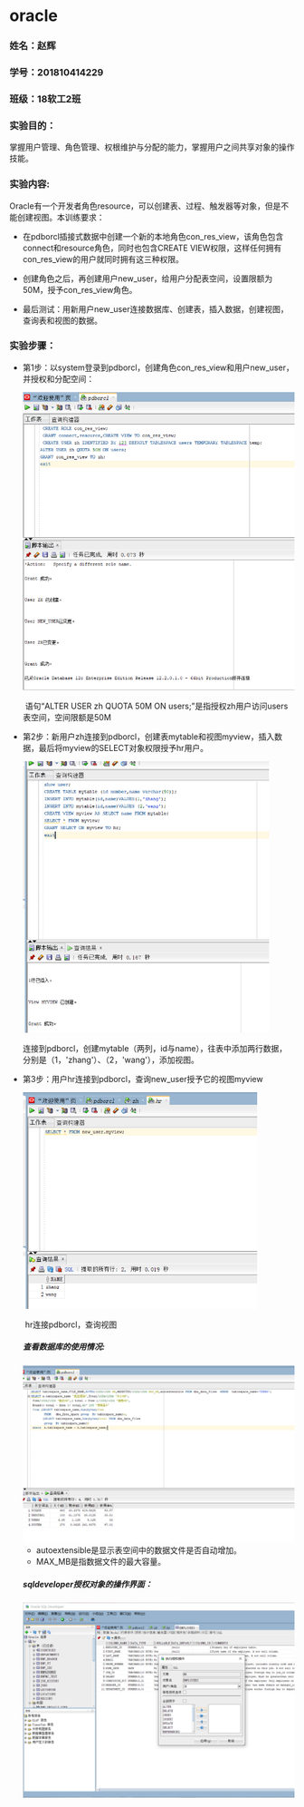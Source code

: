 # oracle

### 姓名：赵辉

### 学号：201810414229	

### 班级：18软工2班

### 实验目的：

掌握用户管理、角色管理、权根维护与分配的能力，掌握用户之间共享对象的操作技能。

### 实验内容:

Oracle有一个开发者角色resource，可以创建表、过程、触发器等对象，但是不能创建视图。本训练要求：

- 在pdborcl插接式数据中创建一个新的本地角色con_res_view，该角色包含connect和resource角色，同时也包含CREATE VIEW权限，这样任何拥有con_res_view的用户就同时拥有这三种权限。

  

- 创建角色之后，再创建用户new_user，给用户分配表空间，设置限额为50M，授予con_res_view角色。

- 最后测试：用新用户new_user连接数据库、创建表，插入数据，创建视图，查询表和视图的数据。

### 实验步骤：

- 第1步：以system登录到pdborcl，创建角色con_res_view和用户new_user，并授权和分配空间：

  <img src="README.assets/image-20210322105156506.png" alt="image-20210322105156506" style="zoom: 67%;" />

  ​			语句“ALTER USER zh QUOTA 50M ON users;”是指授权zh用户访问users表空间，空间限额是50M

- 第2步：新用户zh连接到pdborcl，创建表mytable和视图myview，插入数据，最后将myview的SELECT对象权限授予hr用户。

  <img src="README.assets/image-20210322110127603.png" alt="image-20210322110127603" style="zoom:67%;" />

  ​		连接到pdborcl，创建mytable（两列，id与name），往表中添加两行数据，分别是（1，'zhang'）、（2，'wang'），添加视图。

- 第3步：用户hr连接到pdborcl，查询new_user授予它的视图myview

  <img src="README.assets/image-20210322110303416.png" alt="image-20210322110303416" style="zoom:67%;" />

  ​	hr连接pdborcl，查询视图

  #####  查看数据库的使用情况:

  <img src="README.assets/image-20210322142817109.png" alt="image-20210322142817109" style="zoom:67%;" />

  - autoextensible是显示表空间中的数据文件是否自动增加。
  - MAX_MB是指数据文件的最大容量。
  
  ##### sqldeveloper授权对象的操作界面：
  
  <img src="README.assets/image-20210322112201958.png" alt="image-20210322112201958" style="zoom:67%;" />
